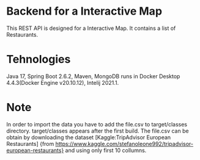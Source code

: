 # Backend for a Interactive Map

This REST API is designed for a Interactive Map. It contains a list of Restaurants.

# Tehnologies

Java 17, Spring Boot 2.6.2, Maven, MongoDB runs in Docker Desktop 4.4.3(Docker Engine v20.10.12), Intelij 2021.1.

# Note

In order to import the data you have to add the file.csv to target/classes directory. target/classes appears after the
first build. The file.csv can be obtain by downloading the dataset [Kaggle:TripAdvisor European Restaurants]
{from https://www.kaggle.com/stefanoleone992/tripadvisor-european-restaurants} and using only first 10 collumns.
